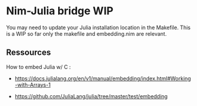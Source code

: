 # Nim-Julia bridge WIP

You may need to update your Julia installation location in the Makefile.
This is a WIP so far only the makefile and embedding.nim are relevant.


## Ressources

How to embed Julia w/ C :

* https://docs.julialang.org/en/v1/manual/embedding/index.html#Working-with-Arrays-1

* https://github.com/JuliaLang/julia/tree/master/test/embedding

